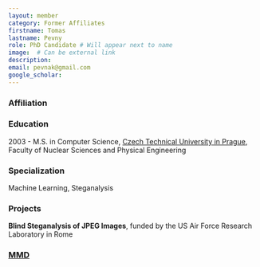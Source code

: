 ```yaml
---
layout: member
category: Former Affiliates
firstname: Tomas
lastname: Pevny
role: PhD Candidate # Will appear next to name
image:  # Can be external link
description: 
email: pevnak@gmail.com
google_scholar: 
---
```


### Affiliation

### Education

2003 - M.S. in Computer Science, [Czech Technical University in Prague](https://www.fjfi.cvut.cz/), Faculty of Nuclear Sciences and Physical Engineering

### Specialization

Machine Learning, Steganalysis

### Projects

**Blind Steganalysis of JPEG Images**, funded by the US Air Force Research Laboratory in Rome

### [MMD](http://dde.binghamton.edu/tomas/mmdToolBox.zip)